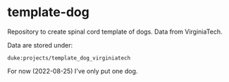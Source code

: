 # template-dog
Repository to create spinal cord template of dogs. Data from VirginiaTech.

Data are stored under:
~~~
duke:projects/template_dog_virginiatech
~~~

For now (2022-08-25) I've only put one dog.
